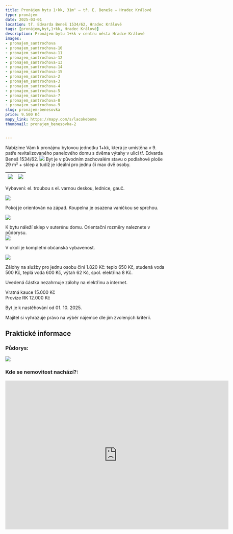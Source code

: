 ```yaml
---
title: Pronájem bytu 1+kk, 31m² – tř. E. Beneše – Hradec Králové
type: pronájem
date: 2025-03-01
location: tř. Edvarda Beneš 1534/62, Hradec Králové
tags: [pronájem,byt,1+kk, Hradec Králové]
description: Pronájem bytu 1+kk v centru města Hradce Králové
images:
- pronajem_santrochova
- pronajem_santrochova-10
- pronajem_santrochova-11
- pronajem_santrochova-12
- pronajem_santrochova-13
- pronajem_santrochova-14
- pronajem_santrochova-15
- pronajem_santrochova-2
- pronajem_santrochova-3
- pronajem_santrochova-4
- pronajem_santrochova-5
- pronajem_santrochova-7
- pronajem_santrochova-8
- pronajem_santrochova-9
slug: pronajem-benesovka
price: 9.500 Kč
mapy_link: https://mapy.com/s/lacokebome
thumbnail: pronajem_benesovka-2


---
```


Nabízíme Vám k pronájmu bytovou jednotku 1+kk, která je umístěna v 9. patře revitalizovaného panelového domu s dvěma výtahy v ulici tř. Edvarda Beneš 1534/62. 
![](https://res.cloudinary.com/dgnpeadbj/image/upload/v1756885603/pronajem_benesovka-2.jpg)
Byt je v původním zachovalém stavu o podlahové ploše 29 m² + sklep a tudíž je ideální pro jednu či max dvě osoby.

| ![](https://res.cloudinary.com/dgnpeadbj/image/upload/v1756885603/pronajem_benesovka-8.jpg) | ![](https://res.cloudinary.com/dgnpeadbj/image/upload/v1756885603/pronajem_benesovka-6.jpg) |
| ------------------------------------------------------------------------------------------- | ------------------------------------------------------------------------------------------- |

Vybavení: el. troubou s el. varnou deskou, lednice, gauč.

![](https://res.cloudinary.com/dgnpeadbj/image/upload/v1756885603/pronajem_benesovka-7.jpg)

Pokoj je orientován na západ. Koupelna je osazena vaničkou se sprchou. 

![](https://res.cloudinary.com/dgnpeadbj/image/upload/v1756885603/pronajem_benesovka-10.jpg)

K bytu náleží sklep v suterénu domu. Orientační rozměry naleznete v půdorysu.  
![](https://res.cloudinary.com/dgnpeadbj/image/upload/v1756885607/pronajem_benesovka-9.jpg)

V okolí je kompletní občanská vybavenost. 

![](https://res.cloudinary.com/dgnpeadbj/image/upload/v1756885603/pronajem_benesovka-3.jpg) 

Zálohy na služby pro jednu osobu činí 1.820 Kč: teplo 650 Kč, studená voda 500 Kč, teplá voda 600 Kč, výtah 62 Kč, spol. elektřina 8 Kč.  

Uvedená částka nezahrnuje zálohy na elektřinu a internet.  

Vratná kauce 15.000 Kč  
Provize RK 12.000 Kč  

Byt je k nastěhování od 01. 10. 2025.  

Majitel si vyhrazuje právo na výběr nájemce dle jím zvolených kritérií.

## Praktické informace

### Půdorys:

![](https://res.cloudinary.com/dgnpeadbj/image/upload/v1756885604/pronajem_benesovka-5.jpg)

### Kde se nemovitost nachází?:

<iframe style="border:none" src="https://mapy.com/s/perefetevu" width="700" height="466" frameborder="0"></iframe>

